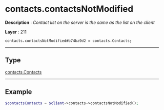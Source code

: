 # contacts.contactsNotModified

**Description** : *Contact list on the server is the same as the list on the client*

**Layer** : 211

```tl
contacts.contactsNotModified#b74ba9d2 = contacts.Contacts;
```

---

## Type

[contacts.Contacts](type/contacts.Contacts)

---

## Example

```php
$contactsContacts = $client->contacts->contactsNotModified();
```